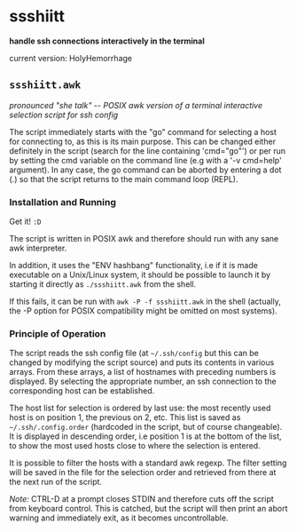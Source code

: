 # ssshiitt

**handle ssh connections interactively in the terminal**

current version: HolyHemorrhage

## `ssshiitt.awk`

*pronounced "she talk" -- POSIX awk version of a terminal interactive selection script for ssh config*

The script immediately starts with the "go" command for selecting a host for connecting to, as this is its main purpose.
This can be changed either definitely in the script (search for the line containing 'cmd="go"') or per run by setting the cmd variable on the command line (e.g with a '-v cmd=help' argument).
In any case, the go command can be aborted by entering a dot (.) so that the script returns to the main command loop (REPL).

### Installation and Running

Get it! `:D`

The script is written in POSIX awk and therefore should run with any sane
awk interpreter.

In addition, it uses the "ENV hashbang" functionality, i.e if it is made executable on a Unix/Linux system, it should be possible to launch it by starting it directly as `./ssshiitt.awk` from the shell.

If this fails, it can be run with `awk -P -f ssshiitt.awk` in the shell (actually, the -P option for POSIX compatibility might be omitted on most systems).

### Principle of Operation

The script reads the ssh config file (at `~/.ssh/config` but this can be changed by modifying the script source) and puts its contents in various arrays.
From these arrays, a list of hostnames with preceding numbers is displayed.
By selecting the appropriate number, an ssh connection to the corresponding host can be established.

The host list for selection is ordered by last use: the most recently used host is on position 1, the previous on 2, etc.
This list is saved as `~/.ssh/.config.order` (hardcoded in the script, but of course changeable).
It is displayed in descending order, i.e position 1 is at the bottom of the list, to show the most used hosts close to where the selection is entered.

It is possible to filter the hosts with a standard awk regexp.
The filter setting will be saved in the file for the selection order
and retrieved from there at the next run of the script.

*Note:* CTRL-D at a prompt closes STDIN and therefore cuts off the script from keyboard control. This is catched, but the script will then print an abort warning and immediately exit, as it becomes uncontrollable.
